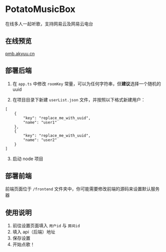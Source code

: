# PotatoMusicBox
在线多人一起听歌，支持网易云及网易云电台
## 在线预览
[pmb.akyuu.cn](https://pmb.akyuu.cn)
## 部署后端
1. 在 `app.ts` 中修改 `roomKey` 常量，可以为任何字符串，但**建议**选择一个随机的uuid  
  
2. 在项目目录下新建 `userList.json` 文件，并按照以下格式新建用户：  
```
[
    {
        "key": "replace_me_with_uuid",
        "name": "user1"
    },
    {
        "key": "replace_me_with_uuid",
        "name": "user2"
    }
]
```  

3. 启动 node 项目
## 部署前端
前端页面位于 `/frontend` 文件夹中，你可能需要修改前端的源码来设置默认服务器
## 使用说明
1. 前往设置页面填入 `用户id` 与 `房间id`
2. 填入 api（后端）地址
3. 保存设置
4. 开始点歌！
